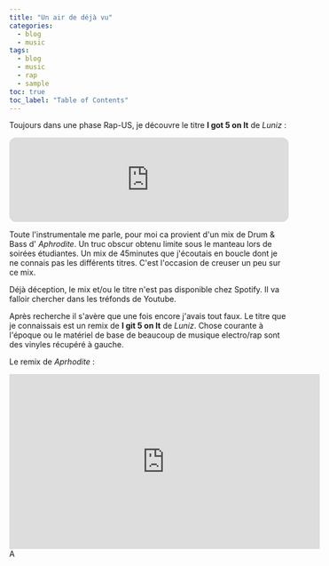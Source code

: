 ```yaml
---
title: "Un air de déjà vu"
categories:
  - blog
  - music
tags:
  - blog
  - music
  - rap
  - sample
toc: true
toc_label: "Table of Contents"
---
```


Toujours dans une phase Rap-US, je découvre le titre __I got 5 on It__ de _Luniz_ :

<iframe style="border-radius:12px" src="https://open.spotify.com/embed/track/7vfvZp6KZJpxiaW6rI9ieM?utm_source=generator&theme=0" width="100%" height="152" frameBorder="0" allowfullscreen="" allow="autoplay; clipboard-write; encrypted-media; fullscreen; picture-in-picture" loading="lazy"></iframe>

Toute l'instrumentale me parle, pour moi ca provient d'un mix de Drum & Bass d' _Aphrodite_. Un truc obscur obtenu limite sous le manteau lors de soirées étudiantes. Un mix de 45minutes que j'écoutais en boucle dont je ne connais pas les différents titres. C'est l'occasion de creuser un peu sur ce mix.

Déjà déception, le mix et/ou le titre n'est pas disponible chez Spotify. Il va falloir chercher dans les tréfonds de Youtube.

Après recherche il s'avère que une fois encore j'avais tout faux. Le titre que je connaissais est un remix de __I git 5 on It__ de _Luniz_. Chose courante à l'époque ou le matériel de base de beaucoup de musique electro/rap sont des vinyles récupéré à gauche.

Le remix de _Aprhodite_ :

<iframe width="560" height="315" src="https://www.youtube.com/embed/3dFEoFKEgi4?si=SBFQTHZKZIhdpAlG" title="YouTube video player" frameborder="0" allow="accelerometer; autoplay; clipboard-write; encrypted-media; gyroscope; picture-in-picture; web-share" allowfullscreen></iframe>A
